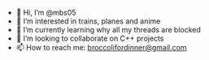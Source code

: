 - 👋 Hi, I’m @mbs05
- 👀 I’m interested in trains, planes and anime
- 🌱 I’m currently learning why all my threads are blocked
- 💞️ I’m looking to collaborate on C++ projects
- 📫 How to reach me: broccolifordinner@gmail.com

<!---
mbs05/mbs05 is a ✨ special ✨ repository because its `README.md` (this file) appears on your GitHub profile.
You can click the Preview link to take a look at your changes.
--->
